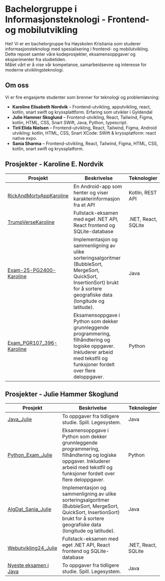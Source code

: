 # Bachelorgruppe i Informasjonsteknologi - Frontend- og mobilutvikling

Hei! Vi er en bachelorgruppe fra Høyskolen Kristiania som studerer informasjonsteknologi med spesialisering i frontend- og mobilutvikling.  
Dette repoet samler våre kodeprosjekter, eksamensoppgaver og eksperimenter fra studietiden.  
Målet vårt er å vise vår kompetanse, samarbeidsevne og interesse for moderne utviklingsteknologi.

## Om oss

Vi er fire engasjerte studenter som brenner for teknologi og problemløsning:

- **Karoline Elisabeth Nordvik** – Frontend-utvikling, apputvikling, react, kotlin, snart swift og kryssplattform. Erfaring som utvikler i Gyldendal
- **Julie Hammer Skoglund** – Frontend-utvikling, React, Tailwind, Figma, kotlin, HTML, CSS, Snart SWift, Java, Python, typescript.
- **Tiril Elida Nielsen** – Frontend-utvikling, React, Tailwind, Figma, Android utvikling: kotlin, HTML, CSS, Snart XCode: SWift & kryssplatform: react native expo. 
- **Sania Sharma** – Frontend-utvikling, React, Tailwind, Figma, HTML, CSS, kotlin, snart swift og kryssplatform.

## Prosjekter - Karoline E. Nordvik

| Prosjekt | Beskrivelse | Teknologier |
|-----------|--------------|--------------|
| [RickAndMortyAppKaroline](./RickAndMortyAppKaroline) | En Android-app som henter og viser karakterinformasjon fra et API | Kotlin, REST API |
| [TrumpVerseKaroline](./EksamenWebutviklingKaroline) | Fullstack-eksamen med eget .NET API, React frontend og SQLite-database | .NET, React, SQLite |
| [Exam-25-PG2400-Karoline](./Exam-25-PG2400-Karoline) | Implementasjon og sammenligning av ulike sorteringsalgoritmer (BubbleSort, MergeSort, QuickSort, InsertionSort) brukt for å sortere geografiske data (longitude og latitude). | Java |
| [Exam_PGR107_396-Karoline](./Exam_PGR107_396-Karoline) | Eksamensoppgave i Python som dekker grunnleggende programmering, filhåndtering og logiske oppgaver. Inkluderer arbeid med tekstfil og funksjoner fordelt over flere deloppgaver. | Python |


## Prosjekter - Julie Hammer Skoglund
| Prosjekt | Beskrivelse | Teknologier |
|-----------|--------------|--------------|
| [Java_Julie](./Java_Julie) | To oppgaver fra tidligere studie. Spill. Legesystem. | Java |
| [Python_Exam_Julie](./Python_exam_Julie) | Eksamensoppgave i Python som dekker grunnleggende programmering, filhåndtering og logiske oppgaver. Inkluderer arbeid med tekstfil og funksjoner fordelt over flere deloppgaver. | Python |
| [AlgDat_Sania_Julie](./AlgDat_Sania_Julie) | Implementasjon og sammenligning av ulike sorteringsalgoritmer (BubbleSort, MergeSort, QuickSort, InsertionSort) brukt for å sortere geografiske data (longitude og latitude). | Java |
| [Webutvikling24_Julie](./Webutvikling24_Julie) | Fullstack-eksamen med eget .NET API, React frontend og SQLite-database | .NET, React, SQLite |
| [Nyeste eksamen i Java](./ny.java) | To oppgaver fra tidligere studie. Spill. Legesystem. | Java |
